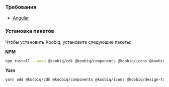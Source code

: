 ### Требования

- [Angular](https://angular.io/)


### Установка пакетов

Чтобы установить Koobiq, установите следующие пакеты:

**NPM**

```bash
npm install --save @koobiq/cdk @koobiq/components @koobiq/icons @koobiq/design-tokens @koobiq/angular-luxon-adapter @mosaic-design/date-adapter @mosaic-design/date-formatter luxon @messageformat/core
```

**Yarn**
```bash
yarn add @koobiq/cdk @koobiq/components @koobiq/icons @koobiq/design-tokens @koobiq/angular-luxon-adapter @mosaic-design/date-adapter @mosaic-design/date-formatter luxon @messageformat/core
```
